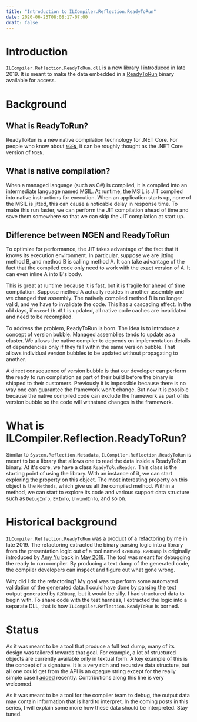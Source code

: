 ```yaml
---
title: "Introduction to ILCompiler.Reflection.ReadyToRun"
date: 2020-06-25T08:08:17-07:00
draft: false
---
```


# Introduction
`ILCompiler.Reflection.ReadyToRun.dll` is a new library I introduced in late 2019. It is meant to make the data embedded in a [ReadyToRun](https://docs.microsoft.com/en-us/dotnet/core/whats-new/dotnet-core-3-0#readytorun-images) binary available for access.

# Background
## What is ReadyToRun?
ReadyToRun is a new native compilation technology for .NET Core. For people who know about [`NGEN`](https://docs.microsoft.com/en-us/dotnet/framework/tools/ngen-exe-native-image-generator), it can be roughly thought as the .NET Core version of `NGEN`. 

## What is native compilation?
When a managed language (such as C#) is compiled, it is compiled into an intermediate language named [MSIL](https://en.wikipedia.org/wiki/Common_Intermediate_Language). At runtime, the MSIL is JIT compiled into native instructions for execution. When an application starts up, none of the MSIL is jitted, this can cause a noticable delay in response time. To make this run faster, we can perform the JIT compilation ahead of time and save them somewhere so that we can skip the JIT compilation at start up. 

## Difference between NGEN and ReadyToRun
To optimize for performance, the JIT takes advantage of the fact that it knows its execution environment. In particular, suppose we are jitting method B, and method B is calling method A. It can take advantage of the fact that the compiled code only need to work with the exact version of A. It can even inline A into B's body.

This is great at runtime because it is fast, but it is fragile for ahead of time compilation. Suppose method A actually resides in another assembly and we changed that assembly. The natively compiled method B is no longer valid, and we have to invalidate the code. This has a cascading effect. In the old days, if `mscorlib.dll` is updated, all native code caches are invalidated and need to be recompiled.

To address the problem, ReadyToRun is born. The idea is to introduce a concept of version bubble. Managed assemblies tends to update as a cluster. We allows the native compiler to depends on implementation details of dependencies only if they fall within the same version bubble. That allows individual version bubbles to be updated without propagating to another.

A direct consequence of version bubble is that our developer can perform the ready to run compilation as part of their build before the binary is shipped to their customers. Previously it is impossible because there is no way one can guarantee the framework won't change. But now it is possible because the native compiled code can exclude the framework as part of its version bubble so the code will withstand changes in the framework.

# What is ILCompiler.Reflection.ReadyToRun?
Similar to `System.Reflection.Metadata`, `ILCompiler.Reflection.ReadyToRun` is meant to be a library that allows one to read the data inside a ReadyToRun binary. At it's core, we have a class `ReadyToRunReader`. This class is the starting point of using the library. With an instance of it, we can start exploring the property on this object. The most interesting property on this object is the `Methods`, which give us all the compiled method. Within a method, we can start to explore its code and various support data structure such as `DebugInfo`, `EHInfo`, `UnwindInfo`, and so on.

# Historical background
`ILCompiler.Reflection.ReadyToRun` was a product of a [refactoring](https://github.com/dotnet/runtime/pull/267) by me in late 2019. The refactoring extracted the binary parsing logic into a library from the presentation logic out of a tool named `R2RDump`. `R2RDump` is originally introduced by [Amy Yu](https://github.com/acmyu) back in [May 2018](https://github.com/dotnet/coreclr/pull/17942). The tool was meant for debugging the ready to run compiler. By producing a text dump of the generated code, the compiler developers can inspect and figure out what gone wrong.

Why did I do the refactoring? My goal was to perform some automated validation of the generated data. I could have done by parsing the text output generated by `R2RDump`, but it would be silly. I had structured data to begin with. To share code with the test harness, I extracted the logic into a separate DLL, that is how `ILCompiler.Reflection.ReadyToRun` is borned.

# Status
As it was meant to be a tool that produce a full text dump, many of its design was tailored towards that goal. For example, a lot of structured objects are currently available only in textual form. A key example of this is the concept of a signature. It is a very rich and recursive data structure, but all one could get from the API is an opaque string except for the really simple case I [added](https://github.com/dotnet/runtime/pull/36190) recently. Contributions along this line is very welcomed.

As it was meant to be a tool for the compiler team to debug, the output data may contain information that is hard to interpret. In the coming posts in this series, I will explain some more how these data should be interpreted. Stay tuned.
